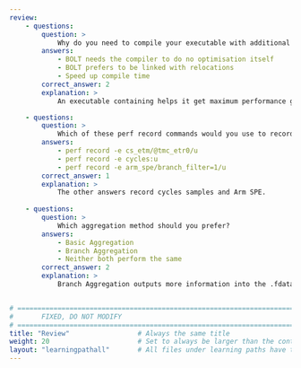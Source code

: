 ```yaml
---
review:
    - questions:
        question: >
            Why do you need to compile your executable with additional flags?
        answers:
            - BOLT needs the compiler to do no optimisation itself
            - BOLT prefers to be linked with relocations
            - Speed up compile time
        correct_answer: 2
        explanation: >
            An executable containing helps it get maximum performance gains.

    - questions:
        question: >
            Which of these perf record commands would you use to record ETM?
        answers:
            - perf record -e cs_etm/@tmc_etr0/u
            - perf record -e cycles:u
            - perf record -e arm_spe/branch_filter=1/u
        correct_answer: 1
        explanation: >
            The other answers record cycles samples and Arm SPE.
               
    - questions:
        question: >
            Which aggregation method should you prefer?
        answers:
            - Basic Aggregation
            - Branch Aggregation
            - Neither both perform the same
        correct_answer: 2
        explanation: >
            Branch Aggregation outputs more information into the .fdata file and that can improve performance gains.


# ================================================================================
#       FIXED, DO NOT MODIFY
# ================================================================================
title: "Review"                 # Always the same title
weight: 20                      # Set to always be larger than the content in this path
layout: "learningpathall"       # All files under learning paths have this same wrapper
---
```

